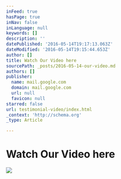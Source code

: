 ```yaml
---
inFeed: true
hasPage: true
inNav: false
inLanguage: null
keywords: []
description: ''
datePublished: '2016-05-14T19:17:13.063Z'
dateModified: '2016-05-14T19:15:44.653Z'
author: []
title: Watch Our Video here
sourcePath: _posts/2016-05-14-our-video.md
authors: []
publisher:
  name: mail.google.com
  domain: mail.google.com
  url: null
  favicon: null
starred: false
url: testimonial-video/index.html
_context: 'http://schema.org'
_type: Article

---
```

# Watch Our Video here
![](https://ci5.googleusercontent.com/proxy/EzXuQ2eDlPKP-tSA2ubRtDRsSLBzxI2VFlqysP19CgiF59orDeUaodcJXZTo7KEh0VZx3HIm7DqESO7Voctxsf09j3_odoF55bEZe55qHyAmSA=s0-d-e1-ft#http://cdn.turnhere.com/images/tn/OY4d2ox08HLT1Ypjeb4gtg.png)